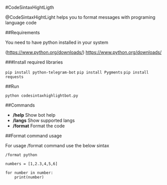 #CodeSintaxHightLigth

@CodeSintaxHightLight helps you to format messages with programing language code

##Requirements

You need to have python installed in your system

(https://www.python.org/downloads/) https://www.python.org/downloads/

###Install required libraries

`pip install python-telegram-bot`
`pip install Pygments`
`pip install requests`

##Run

`python codesintaxhighlightbot.py`

##Commands

- **/help** Show bot help
- **/langs** Show supported langs
- **/format** Format the code

##Format command usage

For usage /format command use the below sintax

```
/format python

numbers = [1,2.3,4,5,6]

for number in number:
	print(number)
```